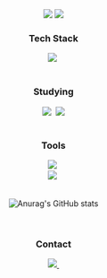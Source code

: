 <!--타이틀 부분-->
<div align="center">
  <img src="https://capsule-render.vercel.app/api?type=waving&color=BDBDC8&height=150&section=header&text=SHEEN&fontSize=120" />
<img src="https://capsule-render.vercel.app/api?type=waving&color=BDBDC8&height=150&section=footer" />


</div>

<!--내용 부분-->
<h3 align="center">Tech Stack </h3>


<div align="center">
  <img src="https://img.shields.io/badge/python-3670A0?style=for-the-badge&logo=python&logoColor=ffdd54" />&nbsp
</div>

<br>

<h3 align="center">Studying</h3>
<div align="center">
  <img src="https://img.shields.io/badge/python-3670A0?style=for-the-badge&logo=python&logoColor=ffdd54" />&nbsp
 <img src="https://img.shields.io/badge/Physics-20232a.svg?style=for-the-badge&logo=meteor&logoColor=61DAFB" />



</div>

<br>

<h3 align="center">Tools</h3>
<div align="center">
  <img src="https://img.shields.io/badge/github-181717.svg?style=for-the-badge&logo=github&logoColor=white" />&nbsp
</div>

<div align="center">
    <img src="https://img.shields.io/badge/VSCode-2C2C32.svg?style=for-the-badge&logo=visual-studio-code&logoColor=22ABF3" />&nbsp
</div>
<br>

<div align="center">
  
![Anurag's GitHub stats](https://github-readme-stats.vercel.app/api?username=normenghub&show_icons=true&theme=radical)

</div>
<br>

<h3 align="center">Contact</h3>
<div align="center">
  <a href="mailto:normengdie@pusan.ac.kr">
    <img
      src="https://img.shields.io/badge/normengdie@pusan.ac.kr-D14836?style=for-the-badge&logo=gmail&logoColor=white"/>&nbsp
  </a>
</div>
